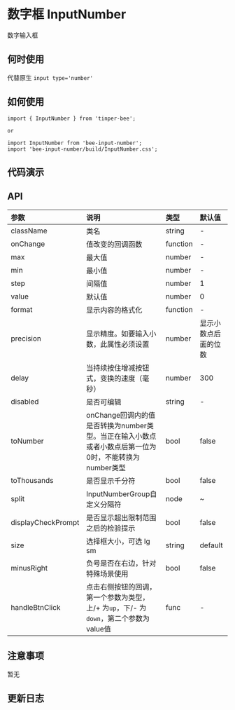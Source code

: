 # 数字框 InputNumber

数字输入框

## 何时使用

代替原生 `input type='number'`

## 如何使用

```
import { InputNumber } from 'tinper-bee';

or

import InputNumber from 'bee-input-number';
import 'bee-input-number/build/InputNumber.css';

```
## 代码演示

## API

|参数|说明|类型|默认值|
|:---|:-----|:----|:------|
|className|类名|string|-|
|onChange|值改变的回调函数|function|-|
|max|最大值|number|-|
|min|最小值|number|-|
|step|间隔值|number|1|
|value|默认值|number|0|
|format|显示内容的格式化|function|-|
|precision|显示精度。如要输入小数，此属性必须设置|number|显示小数点后面的位数|
|delay|当持续按住增减按钮式，变换的速度（毫秒）|number|300|
|disabled|是否可编辑|string|-|
|toNumber|onChange回调内的值是否转换为number类型。当正在输入小数点或者小数点后第一位为0时，不能转换为number类型|bool|false|
|toThousands|是否显示千分符|bool|false|
|split|InputNumberGroup自定义分隔符|node|~|
|displayCheckPrompt|是否显示超出限制范围之后的检验提示|bool|false|
|size|选择框大小，可选 lg sm|string|default|
|minusRight|负号是否在右边，针对特殊场景使用|bool|false|
|handleBtnClick|点击右侧按钮的回调，第一个参数为类型，上/+ 为`up`，下/- 为`down`，第二个参数为value值|func|-|

## 注意事项

暂无

## 更新日志